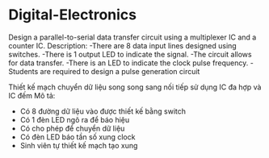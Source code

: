# Digital-Electronics

Design a parallel-to-serial data transfer circuit using a multiplexer IC and a counter IC.
Description:
-There are 8 data input lines designed using switches.
-There is 1 output LED to indicate the signal.
-The circuit allows for data transfer.
-There is an LED to indicate the clock pulse frequency.
-Students are required to design a pulse generation circuit


Thiết kế mạch chuyển dữ liệu song song sang nối tiếp sử dụng IC đa hợp và IC đếm
Mô tả:
- Có 8 đường dữ liệu vào được thiết kế bằng switch
- Có 1 đèn LED ngõ ra để báo hiệu
- Có cho phép để chuyển dữ liệu
- Có đèn LED báo tần số xung clock
- Sinh viên tự thiết kế mạch tạo xung
